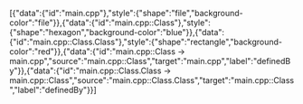 [{"data":{"id":"main.cpp"},"style":{"shape":"file","background-color":"file"}},{"data":{"id":"main.cpp::Class"},"style":{"shape":"hexagon","background-color":"blue"}},{"data":{"id":"main.cpp::Class.Class"},"style":{"shape":"rectangle","background-color":"red"}},{"data":{"id":"main.cpp::Class -> main.cpp","source":"main.cpp::Class","target":"main.cpp","label":"definedBy"}},{"data":{"id":"main.cpp::Class.Class -> main.cpp::Class","source":"main.cpp::Class.Class","target":"main.cpp::Class","label":"definedBy"}}]